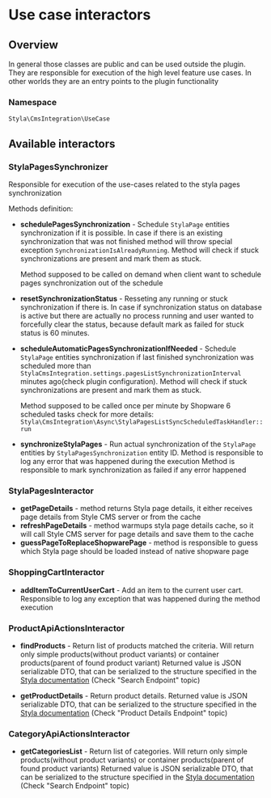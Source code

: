 # Use case interactors

## Overview

In general those classes are public and can be used outside the plugin.
They are responsible for execution of the high level feature use cases.
In other worlds they are an entry points to the plugin functionality

### Namespace
`Styla\CmsIntegration\UseCase`

## Available interactors

### StylaPagesSynchronizer

Responsible for execution of the use-cases related to the styla pages synchronization

Methods definition:

* **schedulePagesSynchronization** - Schedule `StylaPage` entities synchronization if it is possible.
  In case if there is an existing synchronization that was not finished method will
  throw special exception `SynchronizationIsAlreadyRunning`. Method will check if stuck synchronizations are present
  and mark them as stuck.

  Method supposed to be called on demand when client want to schedule pages
  synchronization out of the schedule
* **resetSynchronizationStatus** - Resseting any running or stuck synchronization if there is.
  In case if synchronization status on database is active but there are actually no process running and user wanted
  to forcefully clear the status, because default mark as failed for stuck status is 60 minutes.
* **scheduleAutomaticPagesSynchronizationIfNeeded** - Schedule `StylaPage` entities synchronization if 
  last finished synchronization was scheduled more than `StylaCmsIntegration.settings.pagesListSynchronizationInterval`
  minutes ago(check plugin configuration). Method will check if stuck synchronizations are present
  and mark them as stuck.

  Method supposed to be called once per minute by Shopware 6 scheduled tasks
  check for more details: `Styla\CmsIntegration\Async\StylaPagesListSyncScheduledTaskHandler::run`
* **synchronizeStylaPages** - Run actual synchronization of the `StylaPage` entities by `StylaPagesSynchronization` 
  entity ID. Method is responsible to log any error that was happened during the execution
  Method is responsible to mark synchronization as failed if any error happened

### StylaPagesInteractor

* **getPageDetails** - method returns Styla page details, it either receives page details from
  Style CMS server or from the cache
* **refreshPageDetails** - method warmups styla page details cache, so it will call
  Style CMS server for page details and save them to the cache
* **guessPageToReplaceShopwarePage** - method is responsible to guess which Styla page should be loaded
  instead of native shopware page

### ShoppingCartInteractor

* **addItemToCurrentUserCart** - Add an item to the current user cart.
  Responsible to log any exception that was happened during the method execution

### ProductApiActionsInteractor

* **findProducts** - Return list of products matched the criteria. Will return only
  simple products(without product variants) or container products(parent of found product variant)
  Returned value is JSON serializable DTO, that can be serialized to the structure specified
  in the [Styla documentation](https://docs.styla.com/product-data-for-styla) (Check "Search Endpoint" topic)

* **getProductDetails** - Return product details. Returned value is JSON serializable DTO, that can be serialized to
  the structure specified in the [Styla documentation](https://docs.styla.com/product-data-for-styla) (Check "Product Details Endpoint" topic)

### CategoryApiActionsInteractor

* **getCategoriesList** - Return list of categories. Will return only
  simple products(without product variants) or container products(parent of found product variants)
  Returned value is JSON serializable DTO, that can be serialized to the structure specified
  in the [Styla documentation](https://docs.styla.com/product-data-for-styla) (Check "Search Endpoint" topic)

